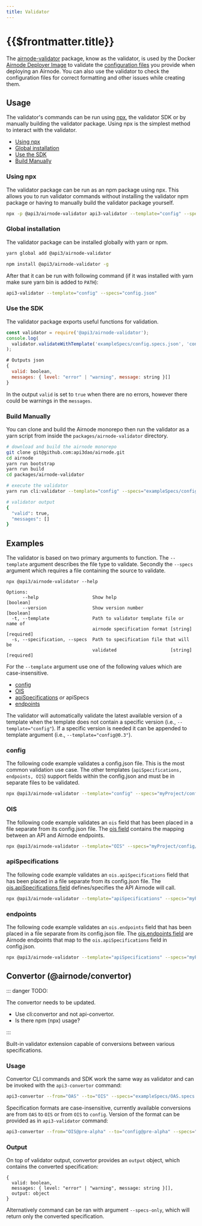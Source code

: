 ```yaml
---
title: Validator
---
```


# {{$frontmatter.title}}

<TocHeader />
<TOC class="table-of-contents" :include-level="[2,3]" />

The
[airnode-validator](https://github.com/api3dao/airnode/tree/v.03/packages/airnode-validator)
package, know as the validator, is used by the Docker
[Airnode Deployer Image](../../grp-providers/docker/deployer-image.md) to
validate the
[configuration files](../../grp-providers/guides/build-an-airnode/configuring-airnode.md)
you provide when deploying an Airnode. You can also use the validator to check
the configuration files for correct formatting and other issues while creating
them.

<!-- TODO: Mention the convertor early around here. -->

## Usage

The validator's commands can be run using
[npx](https://nodejs.dev/learn/the-npx-nodejs-package-runner), the validator SDK
or by manually building the validator package. Using npx is the simplest method
to interact with the validator.

- [Using npx](./validator.md#using-npx)
- [Global installation](./validator.md#global-installation)
- [Use the SDK](./validator.md#use-the-sdk)
- [Build Manually](./validator.md#build-manually)

<!-- TODO: Before going through code examples first describe the 3 execution methods. -->

### Using npx

The validator package can be run as an npm package using npx. This allows you to
run validator commands without installing the validator npm package or having to
manually build the validator package yourself.

```sh
npx -p @api3/airnode-validator api3-validator --template="config" --specs="config.json"
```

### Global installation

The validator package can be installed globally with yarn or npm.

```sh
yarn global add @api3/airnode-validator
```

```sh
npm install @api3/airnode-validator -g
```

After that it can be run with following command (if it was installed with yarn make sure yarn bin is added to `PATH`):

```sh
api3-validator --template="config" --specs="config.json"
```

### Use the SDK

The validator package exports useful functions for validation.

```js
const validator = require('@api3/airnode-validator');
console.log(
  validator.validateWithTemplate('exampleSpecs/config.specs.json', 'config')
);

# Outputs json
{
  valid: boolean,
  messages: { level: "error" | "warning", message: string }[]
}
```

In the output `valid` is set to `true` when there are no errors, however there
could be warnings in the `messages`.

### Build Manually

You can clone and build the Airnode monorepo then run the validator as a yarn
script from inside the `packages/airnode-validator` directory.

```sh
# download and build the airnode monorepo
git clone git@github.com:api3dao/airnode.git
cd airnode
yarn run bootstrap
yarn run build
cd packages/airnode-validator

# execute the validator
yarn run cli:validator --template="config" --specs="exampleSpecs/config.specs.json"

# validator output
{
  "valid": true,
  "messages": []
}
```

## Examples

The validator is based on two primary arguments to function. The `--template`
argument describes the file type to validate. Secondly the `--specs` argument
which requires a file containing the source to validate.

```
npx @api3/airnode-validator --help

Options:
      --help                    Show help                              [boolean]
      --version                 Show version number                    [boolean]
  -t, --template                Path to validator template file or name of
                                airnode specification format [string] [required]
  -s, --specification, --specs  Path to specification file that will be
                                validated                    [string] [required]
```

For the `--template` argument use one of the following values which are
case-insensitive.

- [config](./validator.md#config)
- [OIS](./validator.md#ois)
- [apiSpecifications](./validator.md#apispecifications) _or_ apiSpecs
- [endpoints](./validator.md#endpoints)

The validator will automatically validate the latest available version of a
template when the template does not contain a specific version (i.e.,
`--template="config"`). If a specific version is needed it can be appended to
template argument (i.e., `--template="config@0.3"`).

### config

The following code example validates a config.json file. This is the most common
validation use case. The other templates (`apiSpecifications, endpoints, OIS`)
support fields within the config.json and must be in separate files to be
validated.

```sh
npx @api3/airnode-validator --template="config" --specs="myProject/config/config.json"
```

### OIS

The following code example validates an `ois` field that has been placed in a
file separate from its config.json file. The
[ois field](../specifications/ois.html) contains the mapping between an API and
Airnode endpoints.

```sh
npx @api3/airnode-validator --template="OIS" --specs="myProject/config/ois.json"
```

### apiSpecifications

The following code example validates an `ois.apiSpecifications` field that has
been placed in a file separate from its config.json file. The
[ois.apiSpecifications field](../specifications/ois.html#_4-apispecifications)
defines/specifies the API Airnode will call.

```sh
npx @api3/airnode-validator --template="apiSpecifications" --specs="myProject/config/apiSpecifications.json"
```

### endpoints

The following code example validates an `ois.endpoints` field that has been
placed in a file separate from its config.json file. The
[ois.endpoints field](../specifications/ois.html#_5-endpoints) are Airnode
endpoints that map to the `ois.apiSpecifications` field in config.json.

```sh
npx @api3/airnode-validator --template="apiSpecifications" --specs="myProject/config/apiSpecifications.json"
```

<!-- Convertor -->

## Convertor (@airnode/convertor)

::: danger TODO:

The convertor needs to be updated.

- Use cli:convertor and not api-convertor.
- Is there npm (npx) usage?

:::

Built-in validator extension capable of conversions between various
specifications.

### Usage

Convertor CLI commands and SDK work the same way as validator and can be invoked
with the `api3-convertor` command:

```sh
api3-convertor --from="OAS" --to="OIS" --specs="exampleSpecs/OAS.specs.json"
```

Specification formats are case-insensitive, currently available conversions are
from `OAS` to `OIS` or from `OIS` to `config`. Version of the format can be
provided as in `api3-validator` command:

```sh
api3-convertor --from="OIS@pre-alpha" --to="config@pre-alpha" --specs="exampleSpecs/ois.specs.json"
```

### Output

On top of validator output, convertor provides an `output` object, which
contains the converted specification:

```
{
  valid: boolean,
  messages: { level: "error" | "warning", message: string }[],
  output: object
}
```

Alternatively command can be ran with argument `--specs-only`, which will return
only the converted specification.
